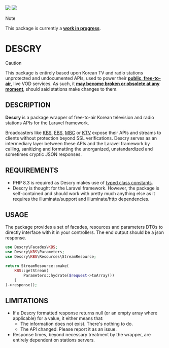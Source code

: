 <p>
    <img src=https://img.shields.io/badge/PHP-8.3-%237A86B8?logo=php&logoColor=FFF />
    <img src=https://img.shields.io/badge/Laravel-11-%23FF2D20?logo=laravel&logoColor=FFF />
</p>

> [!NOTE]
> This package is currently a <ins>__work in progress__</ins>.

# __DESCRY__

> [!CAUTION]
> This package is entirely based upon Korean TV and radio stations unprotected and undocumented APIs, used to power their <ins>__public, free-to-air__</ins>, live VOD services. As such, it <ins>__may become broken or obsolete at any moment__</ins>, should said stations make changes to them.

## __DESCRIPTION__

__Descry__ is a package wrapper of free-to-air Korean television and radio stations APIs for the Laravel framework.

Broadcasters like <a href="https://www.kbs.co.kr/" target="_blank">KBS</a>, <a href="https://www.ebs.co.kr/" target="_blank">EBS</a>, <a href="https://www.imbc.com/" target="_blank">MBC</a> or <a href="https://www.ktv.go.kr/" target="_blank">KTV</a> expose their APIs and streams to clients without protection beyond SSL verifications. Descry serves as an intermediary layer between these APIs and the Laravel framework by calling, sanitizing and formatting the unorganized, unstandardized and sometimes cryptic JSON responses.

## __REQUIREMENTS__
- PHP 8.3 is required as Descry makes use of <a href="https://www.php.net/releases/8.3/en.php#typed_class_constants" target="_blank">typed class constants</a>.
- Descry is thought for the Laravel framework. However, the package is self-contained and should work with pretty much anything else as it requires the illuminate/support and illuminate/http dependencies.

## __USAGE__

The package provides a set of facades, resources and parameters DTOs to directly interface with it in your controllers. The end output should be a json response.

```php
use Descry\Facades\KBS;
use Descry\KBS\Parameters;
use Descry\KBS\Resources\StreamResource;

return StreamResource::make(
    KBS::getStream(
        Parameters::hydrate($request->toArray())
    )
)->response();
```

## __LIMITATIONS__
- If a Descry formatted response returns null (or an empty array where applicable) for a value, it either means that:
    - The information does not exist. There's nothing to do.
    - The API changed. Please report it as an issue.
- Response times, beyond necessary treatment by the wrapper, are entirely dependent on stations servers.
